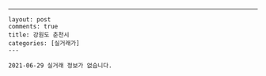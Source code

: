 ---
    layout: post
    comments: true
    title: 강원도 춘천시
    categories: [실거래가]
    ---

    2021-06-29 실거래 정보가 없습니다.

    